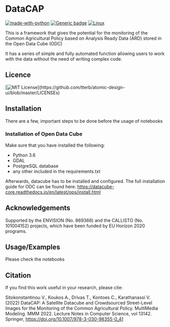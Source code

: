 
# DataCAP

<!-- ## !! This is a work in progress. It should not be consindered as a stable version yet !!
 -->
[![made-with-python](https://img.shields.io/badge/Made%20with-Python-1f425f.svg)](https://www.python.org/) [![Generic badge](https://img.shields.io/badge/OpenDataCube-<COLOR>.svg)](https://shields.io/) [![Linux](https://svgshare.com/i/Zhy.svg)](https://svgshare.com/i/Zhy.svg)

This is a framework that gives the potential for the monitoring of the Common Agricultural Policy based on Analysis Ready Data (ARD) stored in the Open Data Cube (ODC)

It has a series of simple and fully automated function allowing users to work with the data without the need of writing complex code.

## Licence 
[![MIT License](https://img.shields.io/apm/l/atomic-design-ui.svg?)](https://github.com/tterb/atomic-design-ui/blob/master/LICENSEs)

## Installation

There are a few, important steps to be done before the usage of notebooks

### Installation of Open Data Cube ### 

Make sure that you have installed the following:

* Python 3.6
* GDAL
* PostgreSQL database
* any other included in the requirements.txt

Afterwards, datacube has to be installed and configured. The full installation guide for ODC can be found here: https://datacube-core.readthedocs.io/en/latest/ops/install.html


## Acknowledgements
Supported by the ENVISION (No. 869366) and the CALLISTO (No. 101004152) projects, which have been funded by EU Horizon 2020 programs.

## Usage/Examples

Please check the notebooks 

## Citation
If you find this work useful in your research, please cite:

<!-- Sitokonstantinou, Vasileios, Koukos, Alkiviadis, Drivas, Thanassis, Kontoes, Charalampos, & Karathanassi, Vassilia. (2022, January 13). DataCAP: A Satellite Datacube and Crowdsourced Street-level Images for the Monitoring of the Common Agricultural Policy. 28th International Conference on Multimedia Modeling (MMM 2022), Phu Quoc, Vietnam. https://doi.org/10.5281/zenodo.5845512 -->

Sitokonstantinou V., Koukos A., Drivas T., Kontoes C., Karathanassi V. (2022) DataCAP: A Satellite Datacube and Crowdsourced Street-Level Images for the Monitoring of the Common Agricultural Policy. MultiMedia Modeling. MMM 2022. Lecture Notes in Computer Science, vol 13142. Springer, https://doi.org/10.1007/978-3-030-98355-0_41

<!-- and in BiBTex format:  -->
<!-- 
@proceedings{sitokonstantinou_vasileios_2022_5845512,
  title        = {{DataCAP: A Satellite Datacube and Crowdsourced 
                   Street-level Images for the Monitoring of the
                   Common Agricultural Policy}},
  year         = 2022,
  publisher    = {Zenodo},
  month        = jan,
  doi          = {10.5281/zenodo.5845512},
  url          = {https://doi.org/10.5281/zenodo.5845512}
}
 -->
 
<!-- @InProceedings{10.1007/978-3-030-98355-0_41,
author="Sitokonstantinou, Vasileios
and Koukos, Alkiviadis
and Drivas, Thanassis
and Kontoes, Charalampos
and Karathanassi, Vassilia",
title="DataCAP: A Satellite Datacube and Crowdsourced Street-Level Images for the Monitoring of the Common Agricultural Policy",
booktitle="MultiMedia Modeling",
year="2022",
publisher="Springer International Publishing",
pages="473--478",
abstract="Recently, massive amounts of satellite images are becoming available. The automated and efficient management, knowledge extraction and visualisation of these big earth data can enable the timely and comprehensive decision making in a number of operational scenarios. In this work, we demonstrate DataCAP that combines the Open Data Cube (ODC) technology on Satellite Image Time-series (SITS), with Machine Learning (ML) pipelines and crowdsourced street-level images to assist in the monitoring of the Common Agricultural Policy (CAP). DataCAP offers a suit of processing tools to simply and intuitively search, store and analyse radar and optical satellite images, along with visualisation tools that combine satellite and street-level imagery for the visual verification of algorithmic decisions.",
isbn="978-3-030-98355-0"
}
 -->
